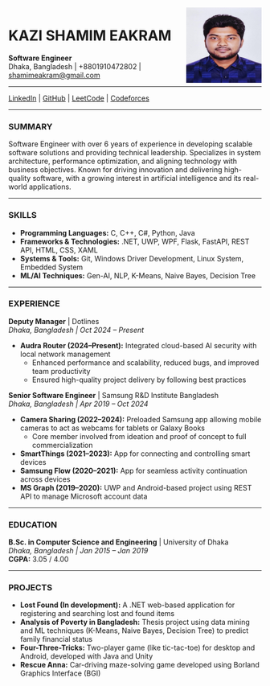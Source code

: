 <img src="https://github.com/shamimiqram/Resume/blob/main/Shamim_300x300.jpg" alt="Profile Photo" align="right" width="150" />

# KAZI SHAMIM EAKRAM  
**Software Engineer**  
Dhaka, Bangladesh | +8801910472802 | shamimeakram@gmail.com  

---

[LinkedIn](https://linkedin.com/in/kazi-shamim-eakram) | [GitHub](https://github.com/shamimiqram) | [LeetCode](https://leetcode.com/shamimiqram) | [Codeforces](https://codeforces.com/Shamim_BD)

---

### SUMMARY  
Software Engineer with over 6 years of experience in developing scalable software solutions and providing technical leadership. Specializes in system architecture, performance optimization, and aligning technology with business objectives. Known for driving innovation and delivering high-quality software, with a growing interest in artificial intelligence and its real-world applications.

---

### SKILLS  
- **Programming Languages:** C, C++, C#, Python, Java
- **Frameworks & Technologies:** .NET, UWP, WPF, Flask, FastAPI, REST API, HTML, CSS, XAML
- **Systems & Tools:** Git, Windows Driver Development, Linux System, Embedded System
- **ML/AI Techniques:** Gen-AI, NLP, K-Means, Naive Bayes, Decision Tree  

---

### EXPERIENCE  

**Deputy Manager** | Dotlines  
*Dhaka, Bangladesh | Oct 2024 – Present*  
- **Audra Router (2024–Present):** Integrated cloud-based AI security with local network management  
  - Enhanced performance and scalability, reduced bugs, and improved team productivity  
  - Ensured high-quality project delivery by following best practices  

**Senior Software Engineer** | Samsung R&D Institute Bangladesh  
*Dhaka, Bangladesh | Apr 2019 – Oct 2024*  
- **Camera Sharing (2022–2024):** Preloaded Samsung app allowing mobile cameras to act as webcams for tablets or Galaxy Books  
  - Core member involved from ideation and proof of concept to full commercialization  
- **SmartThings (2021–2023):** App for connecting and controlling smart devices  
- **Samsung Flow (2020–2021):** App for seamless activity continuation across devices  
- **MS Graph (2019–2020):** UWP and Android-based project using REST API to manage Microsoft account data  

---

### EDUCATION  

**B.Sc. in Computer Science and Engineering** | University of Dhaka  
*Dhaka, Bangladesh | Jan 2015 – Jan 2019*  
**CGPA:** 3.05 / 4.00  

---

### PROJECTS  

- **Lost Found (In development):** A .NET web-based application for registering and searching lost and found items  
- **Analysis of Poverty in Bangladesh:** Thesis project using data mining and ML techniques (K-Means, Naive Bayes, Decision Tree) to predict family financial status  
- **Four-Three-Tricks:** Two-player game (like tic-tac-toe) for desktop and Android, developed with Java and Unity  
- **Rescue Anna:** Car-driving maze-solving game developed using Borland Graphics Interface (BGI)  
